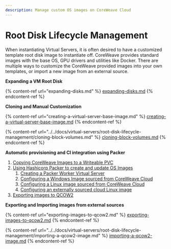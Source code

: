 ```yaml
---
description: Manage custom OS images on CoreWeave Cloud
---
```


# Root Disk Lifecycle Management

When instantiating Virtual Servers, it is often desired to have a customized template root disk image to instantiate off. CoreWeave provides standard images with the base OS, GPU drivers and utilities like Docker. There are multiple ways to customize the CoreWeave provided images into your own templates, or import a new image from an external source.

**Expanding a VM Root Disk**

{% content-ref url="expanding-disks.md" %}
[expanding-disks.md](expanding-disks.md)
{% endcontent-ref %}

**Cloning and Manual Customization**

{% content-ref url="creating-a-virtual-server-base-image.md" %}
[creating-a-virtual-server-base-image.md](creating-a-virtual-server-base-image.md)
{% endcontent-ref %}

{% content-ref url="../../docs/virtual-servers/root-disk-lifecycle-management/cloning-block-volumes.md" %}
[cloning-block-volumes.md](../../docs/virtual-servers/root-disk-lifecycle-management/cloning-block-volumes.md)
{% endcontent-ref %}

**Automatic provisioning and CI integration using Packer**

1. [Copying CoreWeave Images to a Writeable PVC](exporting-coreweave-images-to-a-writable-pvc.md)
2. [Using Hashicorp Packer to create and update OS Images](using-packer-to-create-and-update-os-images/)
   1. [Creating a Packer Worker Virtual Server](using-packer-to-create-and-update-os-images/creating-a-packer-worker-virtual-server.md)
   2. [Configuring a Windows Image sourced from CoreWeave Cloud](using-packer-to-create-and-update-os-images/configuring-a-windows-image-sourced-from-coreweave-cloud.md)
   3. [Configuring a Linux image sourced from CoreWeave Cloud](using-packer-to-create-and-update-os-images/configuring-a-linux-image-sourced-from-coreweave-cloud.md)
   4. [Configuring an externally sourced cloud Linux image](using-packer-to-create-and-update-os-images/configuring-an-externally-sourced-cloud-linux-image.md)
3. [Exporting images to QCOW2](exporting-images-to-qcow2.md)

**Exporting and Importing images from external sources**

{% content-ref url="exporting-images-to-qcow2.md" %}
[exporting-images-to-qcow2.md](exporting-images-to-qcow2.md)
{% endcontent-ref %}

{% content-ref url="../../docs/virtual-servers/root-disk-lifecycle-management/importing-a-qcow2-image.md" %}
[importing-a-qcow2-image.md](../../docs/virtual-servers/root-disk-lifecycle-management/importing-a-qcow2-image.md)
{% endcontent-ref %}
